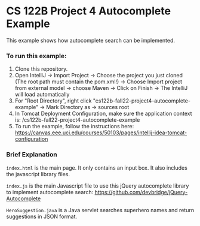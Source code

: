 # CS 122B Project 4 Autocomplete Example

This example shows how autocomplete search can be implemented.

### To run this example:
1. Clone this repository.
2. Open IntelliJ -> Import Project -> Choose the project you just cloned (The root path must contain the pom.xml!) -> Choose Import project from external model -> choose Maven -> Click on Finish -> The IntelliJ will load automatically
3. For "Root Directory", right click "cs122b-fall22-project4-autocomplete-example" -> Mark Directory as -> sources root
4. In Tomcat Deployment Configuration, make sure the application context is: /cs122b-fall22-project4-autocomplete-example
5. To run the example, follow the instructions here: https://canvas.eee.uci.edu/courses/50103/pages/intellij-idea-tomcat-configuration


### Brief Explanation
`index.html` is the main page. It only contains an input box. It also includes the javascript library files.

`index.js` is the main Javascript file to use this jQuery autocomplete library to implement autocomplete search: https://github.com/devbridge/jQuery-Autocomplete

`HeroSuggestion.java` is a Java servlet searches superhero names and return suggestions in JSON format.
